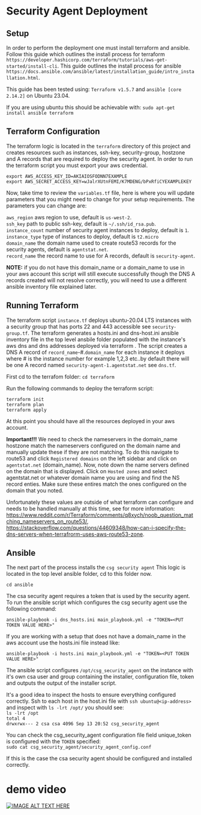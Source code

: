# Security Agent Deployment

## Setup

In order to perform the deployment one must install terraform and ansible. Follow this guide which outlines the install process for terraform `https://developer.hashicorp.com/terraform/tutorials/aws-get-started/install-cli`. This guide outlines the install process for ansible `https://docs.ansible.com/ansible/latest/installation_guide/intro_installation.html`.

This guide has been tested using: `Terraform v1.5.7` and `ansible [core 2.14.2]` on Ubuntu 23.04.

If you are using ubuntu this should be achievable with: `sudo apt-get install ansible terraform`

## Terraform Configuration

The terraform logic is located in the `terraform` directory of this project and creates resources such as instances, ssh-key, security-group, hostzone and A records that are required to deploy the security agent. In order to run the terraform script you must export your aws credential.

```
export AWS_ACCESS_KEY_ID=AKIAIOSFODNN7EXAMPLE
export AWS_SECRET_ACCESS_KEY=wJalrXUtnFEMI/K7MDENG/bPxRfiCYEXAMPLEKEY
```

Now, take time to review the `variables.tf` file, here is where you will update parameters that you might need to change for your setup requirements. The parameters you can change are:

`aws_region` aws region to use, default is `us-west-2`.<br>
`ssh_key` path to public ssh-key, default is `~/.ssh/id_rsa.pub`.<br>
`instance_count` number of security agent instances to deploy, default is `1`.<br>
`instance_type` type of instances to deploy, default is `t2.micro`<br>
`domain_name` the domain name used to create route53 records for the security agents, default is `agentstat.net`.<br>
`record_name` the record name to use for A records, default is `security-agent`.<br>

<b>NOTE:</b> if you do not have this domain_name  or a domain_name to use in your aws account this script will still execute successfully though the DNS A records created will not resolve correctly, you will need to use a different ansible inventory file explained later.

## Running Terraform

The terraform script `instance.tf` deploys ubuntu-20.04 LTS instances with a security group that has ports 22 and 443 accessible see `security-group.tf`. The terraform generates a hosts.ini and dns-host.ini ansible inventory file in the top level ansbile folder populated with the instance's aws dns and dns addresses deployed via terraform . The script creates a DNS A record of `record_name`-#.`domain_name` for each instance it deploys where # is the instance number for example 1,2,3 etc..by default there will be one A record named `security-agent-1.agentstat.net` see `dns.tf`.

First cd to the terrafom folder: `cd terraform`

Run the following commands to deploy the terraform script:
```
terraform init
terraform plan
terraform apply
```

At this point you should have all the resources deployed in your aws account.

<b>Important!!!</b> We need to check the nameservers in the domain_name hostzone match the nameservers configured on the domain name and manually update these if they are not matching. To do this navigate to route53 and click `Registered domains` on the left sidebar and click on `agentstat.net` (domain_name). Now, note down the name servers defined on the domain that is displayed. Click on `Hosted zones` and select agentstat.net or whatever domain name you are using and find the NS record enties. Make sure these entires match the ones configured on the domain that you noted.

Unfortunately these values are outside of what terraform can configure and needs to be handled manually at this time, see for more information: https://www.reddit.com/r/Terraform/comments/q8xych/noob_question_matching_nameservers_on_route53/, https://stackoverflow.com/questions/44609348/how-can-i-specify-the-dns-servers-when-terrafrorm-uses-aws-route53-zone.


## Ansible

The next part of the process installs the `csg security agent` This logic is located in the top level ansible folder, cd to this folder now.

`cd ansible`

The csa security agent requires a token that is used by the security agent. To run the ansible script which configures the csg security agent use the following command:

`ansible-playbook -i dns_hosts.ini main_playbook.yml -e "TOKEN=<PUT TOKEN VALUE HERE>"`

If you are working with a setup that does not have a domain_name in the aws account use the hosts.ini file instead like:

`ansible-playbook -i hosts.ini main_playbook.yml -e "TOKEN=<PUT TOKEN VALUE HERE>"`

The ansible script configures `/opt/csg_security_agent` on the instance with it's own csa user and group containing the installer, configuration file, token and outputs the output of the installer script.

It's a good idea to inspect the hosts to ensure everything configured correctly. Ssh to each host in the host.ini file with `ssh ubuntu@<ip-address>` and inspect with `ls -lrt /opt/` you should see:<br>
`ls -lrt /opt`<br>
`total 4`<br>
`drwxrwx--- 2 csa csa 4096 Sep 13 20:52 csg_security_agent`<br>

You can check the csg_security_agent configuration file field unique_token is configured with the `TOKEN` specified: <br>
`sudo cat csg_security_agent/security_agent_config.conf`

If this is the case the csa security agent should be configured and installed correctly. 


# demo video
[![IMAGE ALT TEXT HERE](https://img.youtube.com/vi/O6_Tqygv_c0/0.jpg)](https://www.youtube.com/watch?v=O6_Tqygv_c0)
